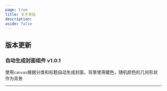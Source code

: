```yaml
---
page: true
title: 关于本站
description: 
aside: false
---
```


<About />

## 版本更新

### 自动生成封面组件 v1.0.1

使用`canvas`根据分类和标题自动生成封面，背景使用暖色，随机颜色的几何形状作为背景



---

  <ArticleLink :work="{
    title: '基于开源Vitepress主题改造',
    // view: 'https://baidu.com/',
    // viewtit: '在线下载',
    // qrcode: 'https://api.qrcode-monkey.com/qr/custom?data=https://baidu.com/&size=600',
    // yuucode: 'CODE123',
    // linkpan: 'https://baidu.com',
    via:'https://github.com/shiheme/appbeebee',
    github: 'shiheme/appbeebee',
    // wxwords: 'DOWNLOAD'
  }" />
